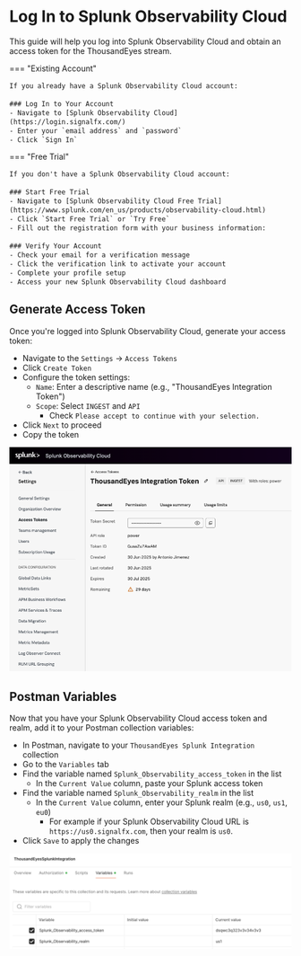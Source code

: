 # Log In to Splunk Observability Cloud

This guide will help you log into Splunk Observability Cloud and obtain an access token for the ThousandEyes stream.

=== "Existing Account"

    If you already have a Splunk Observability Cloud account:
    
    ### Log In to Your Account
    - Navigate to [Splunk Observability Cloud](https://login.signalfx.com/)
    - Enter your `email address` and `password`
    - Click `Sign In`

=== "Free Trial"

    If you don't have a Splunk Observability Cloud account:
    
    ### Start Free Trial
    - Navigate to [Splunk Observability Cloud Free Trial](https://www.splunk.com/en_us/products/observability-cloud.html)
    - Click `Start Free Trial` or `Try Free`
    - Fill out the registration form with your business information:
    
    ### Verify Your Account
    - Check your email for a verification message
    - Click the verification link to activate your account
    - Complete your profile setup
    - Access your new Splunk Observability Cloud dashboard

## Generate Access Token

Once you're logged into Splunk Observability Cloud, generate your access token:

- Navigate to the `Settings` -> `Access Tokens`
- Click `Create Token`
- Configure the token settings:
    - `Name`: Enter a descriptive name (e.g., "ThousandEyes Integration Token")
    - `Scope`: Select `INGEST` and `API` 
        - Check `Please accept to continue with your selection.`
- Click `Next` to proceed
- Copy the token

![access token](../img/splunk_observability/access_token.png)

## Postman Variables

Now that you have your Splunk Observability Cloud access token and realm, add it to your Postman collection variables:

- In Postman, navigate to your `ThousandEyes Splunk Integration` collection
- Go to the `Variables` tab
- Find the variable named `Splunk_Observability_access_token` in the list
    - In the `Current Value` column, paste your Splunk access token
- Find the variable named `Splunk_Observability_realm` in the list
    - In the `Current Value` column, enter your Splunk realm (e.g., `us0`, `us1`, `eu0`)
        - For example if your Splunk Observability Cloud URL is `https://us0.signalfx.com`, then your realm is `us0`.
- Click `Save` to apply the changes

![splunk observability variables](../img/postman/splunk_observability_variables.png)